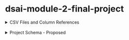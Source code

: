# dsai-module-2-final-project

<details>

<summary>CSV Files and Column References</summary>

#### olist_customers_dataset.csv

| Column Name                   | Data Type |
|-------------------------------|-----------|
| customer_id                   | object    |
| customer_unique_id            | object    |
| customer_zip_code_prefix      | int64     |
| customer_city                 | object    |
| customer_state                | object    |

#### olist_order_items_dataset.csv

| Column Name                   | Data Type |
|-------------------------------|-----------|
| order_id                      | object    |
| order_item_id                 | int64     |
| product_id                    | object    |
| seller_id                     | object    |
| shipping_limit_date           | object    |
| price                         | float64   |
| freight_value                 | float64   |

#### olist_order_payments_dataset.csv

| Column Name                   | Data Type |
|-------------------------------|-----------|
| order_id                      | object    |
| payment_sequential            | int64     |
| payment_type                  | object    |
| payment_installments          | int64     |
| payment_value                 | float64   |

#### olist_order_reviews_dataset.csv

| Column Name                   | Data Type |
|-------------------------------|-----------|
| review_id                     | object    |
| order_id                      | object    |
| review_score                  | int64     |
| review_comment_title          | object    |
| review_comment_message        | object    |
| review_creation_date          | object    |
| review_answer_timestamp       | object    |

#### olist_orders_dataset.csv

| Column Name                   | Data Type |
|-------------------------------|-----------|
| order_id                      | object    |
| customer_id                   | object    |
| order_status                  | object    |
| order_purchase_timestamp      | object    |
| order_approved_at             | object    |
| order_delivered_carrier_date  | object    |
| order_delivered_customer_date | object    |
| order_estimated_delivery_date | object    |

#### olist_products_dataset.csv

| Column Name                   | Data Type |
|-------------------------------|-----------|
| product_id                    | object    |
| product_category_name         | object    |
| product_name_lenght           | float64   |
| product_description_lenght    | float64   |
| product_photos_qty            | float64   |
| product_weight_g              | float64   |
| product_length_cm             | float64   |
| product_height_cm             | float64   |
| product_width_cm              | float64   |

#### olist_sellers_dataset.csv

| Column Name                   | Data Type |
|-------------------------------|-----------|
| seller_id                     | object    |
| seller_zip_code_prefix        | int64     |
| seller_city                   | object    |
| seller_state                  | object    |

#### olist_geolocation_dataset.csv

| Column Name                   | Data Type |
|-------------------------------|-----------|
| geolocation_zip_code_prefix   | int64     |
| geolocation_lat               | float64   |
| geolocation_lng               | float64   |
| geolocation_city              | object    |
| geolocation_state             | object    |

#### product_category_name_translation.csv

| Column Name                   | Data Type |
|-------------------------------|-----------|
| product_category_name         | object    |
| product_category_name_english | object    |

</details>

<br>

<details>
<summary>Project Schema - Proposed</summary>

### Fact Tables

#### fact_orders

| Column Name                   | Data Type |
|-------------------------------|-----------|
| customer_id                   | object    |
| order_id                      | object    |
| payment_value                 | float64   |
| payment_type                  | object    |

#### fact_order_items

| Column Name                   | Data Type |
|-------------------------------|-----------|
| customer_id                   | object    |
| order_id                      | object    |
| order_item_id                 | int64     |
| product_id                    | object    |
| seller_id                     | object    |
| price                         | float64   |
| freight_value                 | float64   |
| order_approved_at             | object    |
| order_purchase_timestamp      | object    |
| order_delivered_customer_date | object    |
| order_estimated_delivery_date | object    |

<br>

### Dimension Tables

#### dim_customer

| Column Name                   | Data Type |
|-------------------------------|-----------|
| customer_id                   | object    |
| customer_unique_id            | object    |
| customer_zip_code_prefix      | int64     |
| customer_city                 | object    |
| customer_state                | object    |

#### dim_product

| Column Name                   | Data Type |
|-------------------------------|-----------|
| product_id                    | object    |
| product_category_name         | object    |

#### dim_seller

| Column Name                   | Data Type |
|-------------------------------|-----------|
| seller_id                     | object    |
| seller_zip_code_prefix        | int64     |
| seller_city                   | object    |
| seller_state                  | object    |

#### dim_geolocation

| Column Name                   | Data Type |
|-------------------------------|-----------|
| geolocation_zip_code_prefix   | int64     |
| geolocation_city              | object    |
| geolocation_state             | object    |

</details>